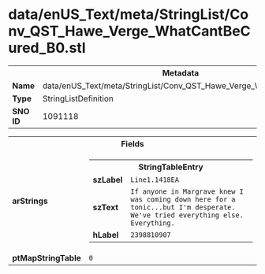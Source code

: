 <h1>data/enUS_Text/meta/StringList/Conv_QST_Hawe_Verge_WhatCantBeCured_B0.stl</h1><table><tr><th colspan="100%">Metadata</th></tr><tr><td><b>Name</b></td><td>data/enUS_Text/meta/StringList/Conv_QST_Hawe_Verge_WhatCantBeCured_B0.stl</td></tr><tr><td><b>Type</b></td><td>StringListDefinition</td></tr><tr><td><b>SNO ID</b></td><td>1091118</td></tr></table>

<table><tr><th colspan="100%">Fields</th></tr><tr><td><b>arStrings</b></td><td><table><tr><th colspan="100%">StringTableEntry</th></tr><tr><td><b>szLabel</b></td><td><code>Line1.1418EA</code></td></tr><tr><td><b>szText</b></td><td><code>If anyone in Margrave knew I was coming down here for a tonic...but I'm desperate. We've tried everything else. Everything.</code></td></tr><tr><td><b>hLabel</b></td><td><code>2398810907</code></td></tr></table>


</td></tr><tr><td><b>ptMapStringTable</b></td><td><code>0</code></td></tr></table>

